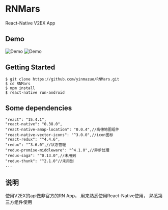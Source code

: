 # RNMars
React-Native V2EX App

## Demo
![Demo](https://github.com/yinmazuo/RNMars/blob/master/screenshot/demo01.gif)
![Demo](https://github.com/yinmazuo/RNMars/blob/master/screenshot/demo02.gif)

## Getting Started
```
$ git clone https://github.com/yinmazuo/RNMars.git
$ cd RNMars
$ npm install
$ react-native run-android
```

## Some dependencies
```
"react": "15.4.1",
"react-native": "0.38.0",
"react-native-amap-location": "0.0.4",//高德地图组件
"react-native-vector-icons": "^3.0.0",//icon图标
"react-redux": "^4.4.6",
"redux": "^3.6.0",//状态管理
"redux-promise-middleware": "^4.1.0",//异步处理
"redux-saga": "^0.13.0",//未用到
"redux-thunk": "^2.1.0"//未用到
...
```
## 说明
使用V2EX的api做非官方的RN App，
用来熟悉使用React-Native使用，
熟悉第三方组件使用
